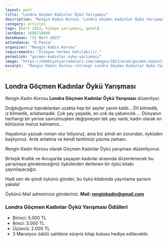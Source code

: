 ```yaml
---
layout: post
title: "Londra Göçmen Kadınlar Öykü Yarışması"
description: "Rengin Kadın Korosu 'Londra Göçmen Kadınlar Öykü Yarışması' düzenliyor."
category: articles
tags: [mart 2023, hikaye yarışması, genel]
lastDate: 1680210000
dateHuman: "31 Mart 2023"
attendance: "E-Posta"
organizer: "Rengin Kadın Korosu"
requirements: "İsteyen herkes katılabilir."
permalink: "gocmen-kadınlar-oyku-yarismasi"
image: "https://edebiyatyarismalari.com/images/2023/ocak/gocmen-kadınlar-oyku-yarismasi.jpg"
excerpt:  "Rengin Kadın Korosu <strong> Londra Göçmen Kadınlar Öykü Yarışması </strong> düzenliyor."
---
```


## Londra Göçmen Kadınlar Öykü Yarışması
Rengin Kadın Korosu **Londra Göçmen Kadınlar Öykü Yarışması** düzenliyor.  

Doğduğumuz topraklardan uzakta hep bir şeyler yarım kaldı… Dil bilmedik, iz bilmedik, anlatamadık. Çok şey yaşadık, en çok da yabancılık…. Dünyanın herhangi bir yerine savrulmuşken değişmeyen tek şey vardı; kadın olarak en kötüsüne maruz kalmamız…

Hayatımızı yazsak roman olur biliyoruz, ama biz şimdi en zorundan, öyküden başlıyoruz. Artık anlatma ve kendi tarihimizi yazma zamanı.

Rengin Kadın Korosu olarak Göçmen Kadınlar Öykü yarışması düzenliyoruz.

Birleşik Krallık ve Avrupa’da yaşayan kadınlar arasında düzenlenecek bu yarışmaya göndereceğiniz öykülerden derlenen bir öykü kitabı yayınlayacağız.

Hadi sen de şimdi öykünü gönder, bu öykü kitabında yayınlama şansını yakala!

Öykünü Mail adresimize gönderiniz.
**Mail: renginkadin@gmail.com**


### Londra Göçmen Kadınlar Öykü Yarışması Ödülleri
- Birinci: 5.000 TL
- İkinci: 3.000 TL
- Üçüncü: 2.000 TL
- 3 Mansiyon ödülü sahibine sürpriz kitap kutusu hediye edilecektir.
